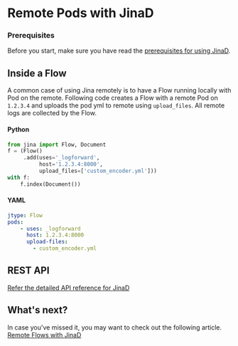 # Remote Pods with JinaD

### Prerequisites

Before you start, make sure you have read the [prerequisites for using JinaD](https://docs.jina.ai/chapters/remote/jinad.html#prerequisites).

## Inside a Flow

A common case of using Jina remotely is to have a Flow running locally with Pod on the remote. Following code creates a Flow with a remote Pod on `1.2.3.4` and uploads the pod yml to remote using `upload_files`. All remote logs are collected by the Flow.

#### Python

```python
from jina import Flow, Document
f = (Flow()
     .add(uses='_logforward',
          host='1.2.3.4:8000',
          upload_files=['custom_encoder.yml']))
with f:
    f.index(Document())
```

#### YAML

```yaml
jtype: Flow
pods:
    - uses: _logforward
      host: 1.2.3.4:8000
      upload-files:
        - custom_encoder.yml
```


## REST API

[Refer the detailed API reference for JinaD](https://api.jina.ai/daemon/#tag/pods)

## What's next?

In case you've missed it, you may want to check out the following article.
[Remote Flows with JinaD](remote-flows.md)
